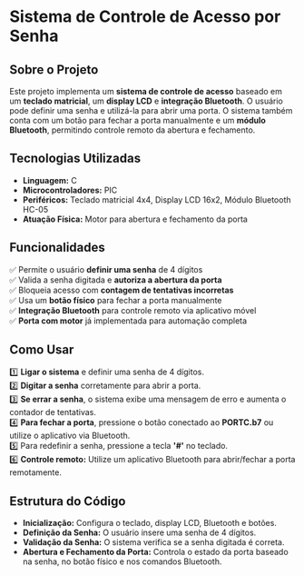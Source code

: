 #  Sistema de Controle de Acesso por Senha

##  Sobre o Projeto
Este projeto implementa um **sistema de controle de acesso** baseado em um **teclado matricial**, um **display LCD** e **integração Bluetooth**. O usuário pode definir uma senha e utilizá-la para abrir uma porta. O sistema também conta com um botão para fechar a porta manualmente e um **módulo Bluetooth**, permitindo controle remoto da abertura e fechamento.

##  Tecnologias Utilizadas
- **Linguagem:** C
- **Microcontroladores:** PIC
- **Periféricos:** Teclado matricial 4x4, Display LCD 16x2, Módulo Bluetooth HC-05
- **Atuação Física:** Motor para abertura e fechamento da porta

##  Funcionalidades
✅ Permite o usuário **definir uma senha** de 4 dígitos  
✅ Valida a senha digitada e **autoriza a abertura da porta**  
✅ Bloqueia acesso com **contagem de tentativas incorretas**  
✅ Usa um **botão físico** para fechar a porta manualmente  
✅ **Integração Bluetooth** para controle remoto via aplicativo móvel  
✅ **Porta com motor** já implementada para automação completa  


##  Como Usar
1️⃣ **Ligar o sistema** e definir uma senha de 4 dígitos.  
2️⃣ **Digitar a senha** corretamente para abrir a porta.  
3️⃣ **Se errar a senha**, o sistema exibe uma mensagem de erro e aumenta o contador de tentativas.  
4️⃣ **Para fechar a porta**, pressione o botão conectado ao **PORTC.b7** ou utilize o aplicativo via Bluetooth.  
5️⃣ Para redefinir a senha, pressione a tecla **'#'** no teclado.  
6️⃣ **Controle remoto:** Utilize um aplicativo Bluetooth para abrir/fechar a porta remotamente.

##  Estrutura do Código
- **Inicialização:** Configura o teclado, display LCD, Bluetooth e botões.
- **Definição da Senha:** O usuário insere uma senha de 4 dígitos.
- **Validação da Senha:** O sistema verifica se a senha digitada é correta.
- **Abertura e Fechamento da Porta:** Controla o estado da porta baseado na senha, no botão físico e nos comandos Bluetooth.
